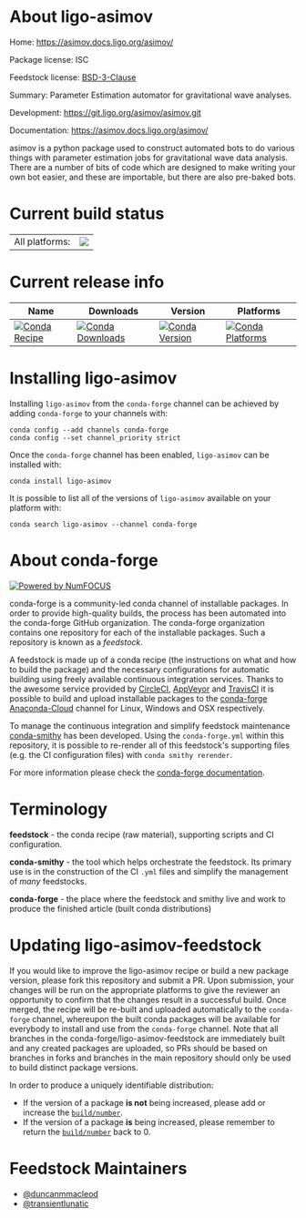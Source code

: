 About ligo-asimov
=================

Home: https://asimov.docs.ligo.org/asimov/

Package license: ISC

Feedstock license: [BSD-3-Clause](https://github.com/conda-forge/ligo-asimov-feedstock/blob/master/LICENSE.txt)

Summary: Parameter Estimation automator for gravitational wave analyses.

Development: https://git.ligo.org/asimov/asimov.git

Documentation: https://asimov.docs.ligo.org/asimov/

asimov is a python package used to construct automated bots to do
various things with parameter estimation jobs for gravitational
wave data analysis.
There are a number of bits of code which are designed to make
writing your own bot easier, and these are importable, but there
are also pre-baked bots.


Current build status
====================


<table><tr><td>All platforms:</td>
    <td>
      <a href="https://dev.azure.com/conda-forge/feedstock-builds/_build/latest?definitionId=11302&branchName=master">
        <img src="https://dev.azure.com/conda-forge/feedstock-builds/_apis/build/status/ligo-asimov-feedstock?branchName=master">
      </a>
    </td>
  </tr>
</table>

Current release info
====================

| Name | Downloads | Version | Platforms |
| --- | --- | --- | --- |
| [![Conda Recipe](https://img.shields.io/badge/recipe-ligo--asimov-green.svg)](https://anaconda.org/conda-forge/ligo-asimov) | [![Conda Downloads](https://img.shields.io/conda/dn/conda-forge/ligo-asimov.svg)](https://anaconda.org/conda-forge/ligo-asimov) | [![Conda Version](https://img.shields.io/conda/vn/conda-forge/ligo-asimov.svg)](https://anaconda.org/conda-forge/ligo-asimov) | [![Conda Platforms](https://img.shields.io/conda/pn/conda-forge/ligo-asimov.svg)](https://anaconda.org/conda-forge/ligo-asimov) |

Installing ligo-asimov
======================

Installing `ligo-asimov` from the `conda-forge` channel can be achieved by adding `conda-forge` to your channels with:

```
conda config --add channels conda-forge
conda config --set channel_priority strict
```

Once the `conda-forge` channel has been enabled, `ligo-asimov` can be installed with:

```
conda install ligo-asimov
```

It is possible to list all of the versions of `ligo-asimov` available on your platform with:

```
conda search ligo-asimov --channel conda-forge
```


About conda-forge
=================

[![Powered by NumFOCUS](https://img.shields.io/badge/powered%20by-NumFOCUS-orange.svg?style=flat&colorA=E1523D&colorB=007D8A)](http://numfocus.org)

conda-forge is a community-led conda channel of installable packages.
In order to provide high-quality builds, the process has been automated into the
conda-forge GitHub organization. The conda-forge organization contains one repository
for each of the installable packages. Such a repository is known as a *feedstock*.

A feedstock is made up of a conda recipe (the instructions on what and how to build
the package) and the necessary configurations for automatic building using freely
available continuous integration services. Thanks to the awesome service provided by
[CircleCI](https://circleci.com/), [AppVeyor](https://www.appveyor.com/)
and [TravisCI](https://travis-ci.com/) it is possible to build and upload installable
packages to the [conda-forge](https://anaconda.org/conda-forge)
[Anaconda-Cloud](https://anaconda.org/) channel for Linux, Windows and OSX respectively.

To manage the continuous integration and simplify feedstock maintenance
[conda-smithy](https://github.com/conda-forge/conda-smithy) has been developed.
Using the ``conda-forge.yml`` within this repository, it is possible to re-render all of
this feedstock's supporting files (e.g. the CI configuration files) with ``conda smithy rerender``.

For more information please check the [conda-forge documentation](https://conda-forge.org/docs/).

Terminology
===========

**feedstock** - the conda recipe (raw material), supporting scripts and CI configuration.

**conda-smithy** - the tool which helps orchestrate the feedstock.
                   Its primary use is in the construction of the CI ``.yml`` files
                   and simplify the management of *many* feedstocks.

**conda-forge** - the place where the feedstock and smithy live and work to
                  produce the finished article (built conda distributions)


Updating ligo-asimov-feedstock
==============================

If you would like to improve the ligo-asimov recipe or build a new
package version, please fork this repository and submit a PR. Upon submission,
your changes will be run on the appropriate platforms to give the reviewer an
opportunity to confirm that the changes result in a successful build. Once
merged, the recipe will be re-built and uploaded automatically to the
`conda-forge` channel, whereupon the built conda packages will be available for
everybody to install and use from the `conda-forge` channel.
Note that all branches in the conda-forge/ligo-asimov-feedstock are
immediately built and any created packages are uploaded, so PRs should be based
on branches in forks and branches in the main repository should only be used to
build distinct package versions.

In order to produce a uniquely identifiable distribution:
 * If the version of a package **is not** being increased, please add or increase
   the [``build/number``](https://docs.conda.io/projects/conda-build/en/latest/resources/define-metadata.html#build-number-and-string).
 * If the version of a package **is** being increased, please remember to return
   the [``build/number``](https://docs.conda.io/projects/conda-build/en/latest/resources/define-metadata.html#build-number-and-string)
   back to 0.

Feedstock Maintainers
=====================

* [@duncanmmacleod](https://github.com/duncanmmacleod/)
* [@transientlunatic](https://github.com/transientlunatic/)

